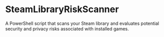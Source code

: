 # SteamLibraryRiskScanner
A PowerShell script that scans your Steam library and evaluates potential security and privacy risks associated with installed games.  
